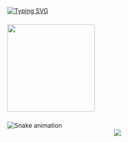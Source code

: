 <!-- Typing animation header -->
[![Typing SVG](https://readme-typing-svg.herokuapp.com?font=Fira+Code&duration=3000&pause=1000&color=36BCF7&vCenter=true&width=800&lines=Hi+%F0%9F%91%8B!+My+name+is+Gunal+N;I'm+a+B.Tech+Student,+from+India)](https://git.io/typing-svg)

###

<!-- Tech stack icons -->


###

<!-- Coding gif -->
<img align="left" src="https://media.tenor.com/GfSX-u7VGM4AAAAM/coding.gif" height="200" />

<br clear="both">

###

<!-- Snake animation -->
<img src="https://profile-readme-generator.com/assets/snake.svg" alt="Snake animation" />



<div align="center">
  <img src="https://profile-counter.glitch.me/Najas06/count.svg?"  />
</div>

